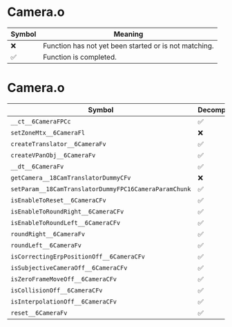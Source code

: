 # Camera.o
| Symbol | Meaning 
| ------------- | ------------- 
| :x: | Function has not yet been started or is not matching. 
| :white_check_mark: | Function is completed. 


# Camera.o
| Symbol | Decompiled? |
| ------------- | ------------- |
| `__ct__6CameraFPCc` | :white_check_mark: |
| `setZoneMtx__6CameraFl` | :x: |
| `createTranslator__6CameraFv` | :white_check_mark: |
| `createVPanObj__6CameraFv` | :white_check_mark: |
| `__dt__6CameraFv` | :white_check_mark: |
| `getCamera__18CamTranslatorDummyCFv` | :x: |
| `setParam__18CamTranslatorDummyFPC16CameraParamChunk` | :white_check_mark: |
| `isEnableToReset__6CameraCFv` | :white_check_mark: |
| `isEnableToRoundRight__6CameraCFv` | :white_check_mark: |
| `isEnableToRoundLeft__6CameraCFv` | :white_check_mark: |
| `roundRight__6CameraFv` | :white_check_mark: |
| `roundLeft__6CameraFv` | :white_check_mark: |
| `isCorrectingErpPositionOff__6CameraCFv` | :white_check_mark: |
| `isSubjectiveCameraOff__6CameraCFv` | :white_check_mark: |
| `isZeroFrameMoveOff__6CameraCFv` | :white_check_mark: |
| `isCollisionOff__6CameraCFv` | :white_check_mark: |
| `isInterpolationOff__6CameraCFv` | :white_check_mark: |
| `reset__6CameraFv` | :white_check_mark: |
